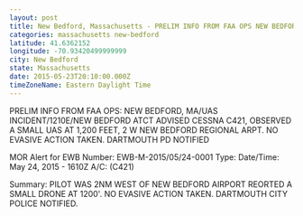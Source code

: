 ```yaml
---
layout: post
title: New Bedford, Massachusetts - PRELIM INFO FROM FAA OPS NEW BEDFORD MA UAS INCIDENT 1210E NEW BEDFORD ATCT ADVISED
categories: massachusetts new-bedford
latitude: 41.6362152
longitude: -70.93420499999999
city: New Bedford
state: Massachusetts
date: 2015-05-23T20:10:00.000Z
timeZoneName: Eastern Daylight Time
---
```


PRELIM INFO FROM FAA OPS: NEW BEDFORD, MA/UAS INCIDENT/1210E/NEW BEDFORD ATCT ADVISED CESSNA C421, OBSERVED A SMALL UAS AT 1,200 FEET, 2 W NEW BEDFORD REGIONAL ARPT. NO EVASIVE ACTION TAKEN. DARTMOUTH PD NOTIFIED 


MOR Alert for EWB
Number: EWB-M-2015/05/24-0001
Type: 
Date/Time: May 24, 2015 - 1610Z
A/C: (C421)

Summary: PILOT WAS 2NM WEST OF NEW BEDFORD AIRPORT REORTED A SMALL DRONE AT 1200'. NO EVASIVE ACTION TAKEN. DARTMOUTH CITY POLICE NOTIFIED.